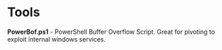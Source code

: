 # Tools



<b>PowerBof.ps1</b> - PowerShell Buffer Overflow Script. Great for pivoting to exploit internal windows services. 
